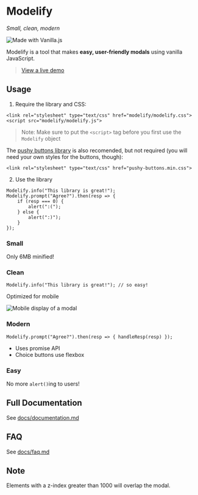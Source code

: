 # Modelify

*Small, clean, modern*

<img src="http://vanilla-js.com/assets/button.png" alt="Made with Vanilla.js" />

Modelify is a tool that makes **easy, user-friendly modals** using vanilla JavaScript.

> [View a live demo](https://92eli.github.io/modelify/demo.html)

## Usage

1. Require the library and CSS:

```
<link rel="stylesheet" type="text/css" href="modelify/modelify.css">
<script src="modelify/modelify.js">
```

> Note: Make sure to put the `<script>` tag before you first use the `Modelify` object

The [pushy buttons library](https://github.com/iRaul/pushy-buttons) is also recomended, but not required (you will need your own styles for the buttons, though):
```
<link rel="stylesheet" type="text/css" href="pushy-buttons.min.css">
```

2. Use the library

```
Modelify.info("This library is great!");
Modelify.prompt("Agree?").then(resp => {
    if (resp === 0) {
        alert(":(");
    } else {
        alert(":)");
    }
});
```

### Small

Only 6MB minified!

### Clean

```Modelify.info("This library is great!"); // so easy!```

Optimized for mobile

![Mobile display of a modal](screenshot.png)

### Modern

`Modelify.prompt("Agree?").then(resp => { handleResp(resp) });`

- Uses promise API
- Choice buttons use flexbox

### Easy

No more `alert()`ing to users!

## Full Documentation

See [docs/documentation.md](https://github.com/92Eli/modelify/blob/master/docs/documentation.md)

## FAQ

See [docs/faq.md](https://github.com/92Eli/modelify/blob/master/docs/faq.md)

## Note

Elements with a z-index greater than 1000 will overlap the modal.

